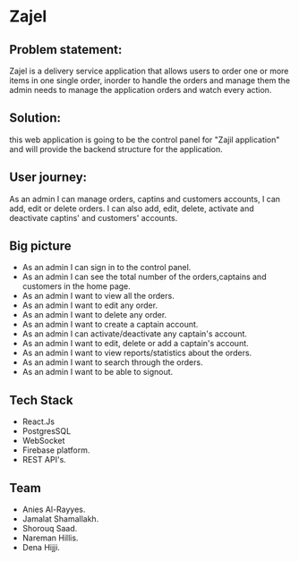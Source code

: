 # Zajel

## Problem statement: 

Zajel is a delivery service application that allows users to order one or more items in one single order, 
inorder to handle the orders and manage them the admin needs to manage the application orders and watch every action.

## Solution:
this web application is going to be the control panel for "Zajil application" and will provide the backend structure for the application.

## User journey:
As an admin I can manage orders, captins and customers accounts, I can add, edit or delete orders.
I can also add, edit, delete, activate and deactivate captins' and customers' accounts.

## Big picture
- As an admin I can sign in to the control panel.
- As an admin I can see the total number of the orders,captains and customers in the home page.
- As an admin I want to view all the orders.
- As an admin I want to edit any order.
- As an admin I want to delete any order.
- As an admin I want to create a captain account.
- As an admin I can activate/deactivate any captain's account.
- As an admin I want to edit, delete or add a captain's account.
- As an admin I want to view reports/statistics about the orders.
- As an admin I want to search through the orders.
- As an admin I want to be able to signout.

## Tech Stack
- React.Js
- PostgresSQL
- WebSocket
- Firebase platform.
- REST API's.

## Team
- Anies Al-Rayyes.
- Jamalat Shamallakh.
- Shorouq Saad.
- Nareman Hillis.
- Dena Hijji.
